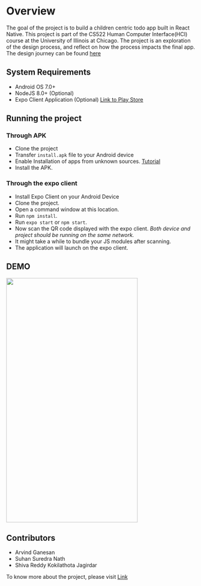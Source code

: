 # Overview
 
The goal of the project is to build a children centric todo app built in React Native. This project is part of the CS522 Human Computer Interface(HCI) course at the University of Illinois at Chicago. The project is an exploration of the design process, and reflect on how the process impacts the final app. The design journey can be found [here](https://sites.google.com/uic.edu/diditprojectwebsite/)

## System Requirements
  - Android OS 7.0+
  - NodeJS 8.0+ (Optional)
  - Expo Client Application (Optional) [Link to Play Store](https://play.google.com/store/apps/details?id=host.exp.exponent&hl=en_US&gl=US)
  

## Running the project
### Through APK
  - Clone the project
  - Transfer `install.apk` file to your Android device
  - Enable Installation of apps from unknown sources. [Tutorial](https://www.androidauthority.com/how-to-install-apks-31494/)
  - Install the APK.
  
### Through the expo client
  - Install Expo Client on your Android Device
  - Clone the project.
  - Open a command window at this location.
  - Run `npm install`.
  - Run `expo start` or `npm start`.
  - Now scan the QR code displayed with the expo client. *Both device and project should be running on the same network.*
  - It might take a while to bundle your JS modules after scanning.
  - The application will launch on the expo client.
## DEMO
<img src="demo_video.gif" width="350" height="650">

## Contributors
* Arvind Ganesan
* Suhan Suredra Nath
* Shiva Reddy Kokilathota Jagirdar  
  
  

To know more about the project, please visit [Link](https://sites.google.com/uic.edu/diditprojectwebsite/home)
  

